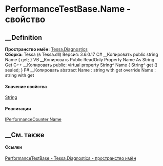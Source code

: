 # PerformanceTestBase.Name - свойство
##  __Definition
 **Пространство имён:** [Tessa.Diagnostics](N_Tessa_Diagnostics.htm)  
 **Сборка:** Tessa (в Tessa.dll) Версия: 3.6.0.17
C# __Копировать
     public string Name { get; }
VB __Копировать
     Public ReadOnly Property Name As String
    	Get
C++ __Копировать
     public:
    virtual property String^ Name {
    	String^ get () sealed;
    }
F# __Копировать
     abstract Name : string with get
    override Name : string with get
#### Значение свойства
[String](https://learn.microsoft.com/dotnet/api/system.string)
#### Реализации
[IPerformanceCounter.Name](P_Tessa_Diagnostics_IPerformanceCounter_Name.htm)  
##  __См. также
#### Ссылки
[PerformanceTestBase - ](T_Tessa_Diagnostics_PerformanceTestBase.htm)
[Tessa.Diagnostics - пространство имён](N_Tessa_Diagnostics.htm)
